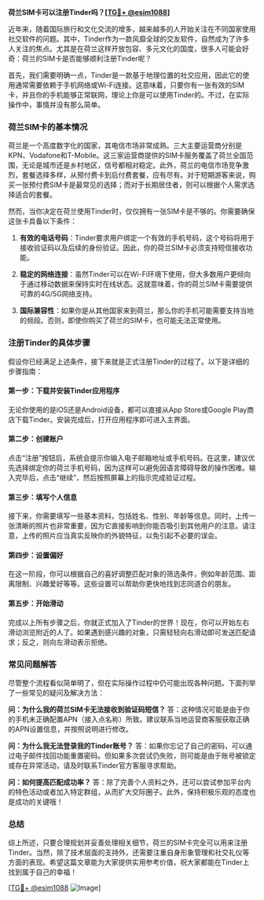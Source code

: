**荷兰SIM卡可以注册Tinder吗？[[TG💪+ @esim1088](https://t.me/s/esim1088)]**

近年来，随着国际旅行和文化交流的增多，越来越多的人开始关注在不同国家使用社交软件的问题。其中，Tinder作为一款风靡全球的交友软件，自然成为了许多人关注的焦点。尤其是在荷兰这样开放包容、多元文化的国度，很多人可能会好奇：荷兰的SIM卡是否能够顺利注册Tinder呢？

首先，我们需要明确一点，Tinder是一款基于地理位置的社交应用，因此它的使用通常需要依赖于手机网络或Wi-Fi连接。这意味着，只要你有一张有效的SIM卡，并且你的手机能够正常联网，理论上你是可以使用Tinder的。不过，在实际操作中，事情并没有那么简单。

### 荷兰SIM卡的基本情况

荷兰是一个高度数字化的国家，其电信市场非常成熟。三大主要运营商分别是KPN、Vodafone和T-Mobile。这三家运营商提供的SIM卡服务覆盖了荷兰全国范围，无论是城市还是乡村地区，信号都相对稳定。此外，荷兰的电信市场竞争激烈，套餐选择多样，从预付费卡到后付费套餐，应有尽有。对于短期游客来说，购买一张预付费SIM卡是最常见的选择；而对于长期居住者，则可以根据个人需求选择适合的套餐。

然而，当你决定在荷兰使用Tinder时，仅仅拥有一张SIM卡是不够的。你需要确保这张卡具备以下条件：

1. **有效的电话号码**：Tinder要求用户绑定一个有效的手机号码，这个号码将用于接收验证码以及后续的身份验证。因此，你的荷兰SIM卡必须支持短信接收功能。
   
2. **稳定的网络连接**：虽然Tinder可以在Wi-Fi环境下使用，但大多数用户更倾向于通过移动数据来保持实时在线状态。这就意味着，你的荷兰SIM卡需要提供可靠的4G/5G网络支持。

3. **国际兼容性**：如果你是从其他国家来到荷兰，那么你的手机可能需要支持当地的频段。否则，即使你购买了荷兰的SIM卡，也可能无法正常使用。

### 注册Tinder的具体步骤

假设你已经满足上述条件，接下来就是正式注册Tinder的过程了。以下是详细的步骤指南：

#### 第一步：下载并安装Tinder应用程序
无论你使用的是iOS还是Android设备，都可以直接从App Store或Google Play商店下载Tinder。安装完成后，打开应用程序即可进入主界面。

#### 第二步：创建账户
点击“注册”按钮后，系统会提示你输入电子邮箱地址或手机号码。在这里，建议优先选择绑定你的荷兰手机号码，因为这样可以避免因语言障碍导致的操作困难。输入完毕后，点击“继续”，然后按照屏幕上的指示完成验证过程。

#### 第三步：填写个人信息
接下来，你需要填写一些基本资料，包括姓名、性别、年龄等信息。同时，上传一张清晰的照片也非常重要，因为它直接影响到你能否吸引到其他用户的注意。请注意，上传的照片应当真实反映你的外貌特征，以免引起不必要的误会。

#### 第四步：设置偏好
在这一阶段，你可以根据自己的喜好调整匹配对象的筛选条件，例如年龄范围、距离限制、兴趣爱好等等。这些设置可以帮助你更快地找到志同道合的朋友。

#### 第五步：开始滑动
完成以上所有步骤之后，你就正式加入了Tinder的世界！现在，你可以开始左右滑动浏览附近的人了。如果遇到感兴趣的对象，只需轻轻向右滑动即可发送匹配请求；反之，则向左滑动表示拒绝。

### 常见问题解答

尽管整个流程看似简单明了，但在实际操作过程中仍可能出现各种问题。下面列举了一些常见的疑问及解决方法：

**问：为什么我的荷兰SIM卡无法接收到验证码短信？**
答：这种情况可能是由于你的手机未正确配置APN（接入点名称）所致。建议联系当地运营商客服获取正确的APN设置信息，并按照说明进行修改。

**问：为什么我无法登录我的Tinder账号？**
答：如果你忘记了自己的密码，可以通过电子邮件找回功能重置密码。但如果多次尝试仍失败，则可能是由于账号被锁定或存在异常活动，请及时联系Tinder官方客服寻求帮助。

**问：如何提高匹配成功率？**
答：除了完善个人资料之外，还可以尝试参加平台内的特色活动或者加入特定群组，从而扩大交际圈子。此外，保持积极乐观的态度也是成功的关键哦！

### 总结

综上所述，只要合理规划并妥善处理相关细节，荷兰的SIM卡完全可以用来注册Tinder。当然，除了技术层面的支持外，还需要注重自身形象管理和社交礼仪等方面的表现。希望这篇文章能为大家提供实用参考价值，祝大家都能在Tinder上找到属于自己的幸福！

[[TG💪+ @esim1088](https://t.me/s/esim1088) ![Image](https://i.postimg.cc/4NQfJmqS/Snipaste-2025-05-13-00-14-12.png)]